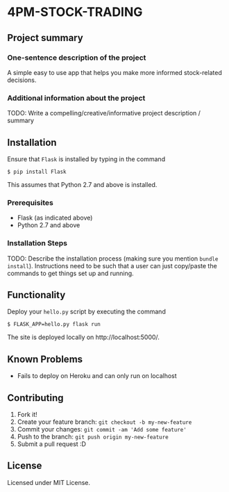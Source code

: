# 4PM-STOCK-TRADING 

## Project summary

### One-sentence description of the project

A simple easy to use app that helps you make more informed stock-related decisions.

### Additional information about the project

TODO: Write a compelling/creative/informative project description / summary

## Installation

Ensure that `Flask` is installed by typing in the command

`$ pip install Flask` 

This assumes that Python 2.7 and above is installed.

### Prerequisites

* Flask (as indicated above)
* Python 2.7 and above

### Installation Steps

TODO: Describe the installation process (making sure you mention `bundle install`).
Instructions need to be such that a user can just copy/paste the commands to get things set up and running. 

## Functionality

Deploy your `hello.py` script by executing the command

`$ FLASK_APP=hello.py flask run`

The site is deployed locally on http://localhost:5000/.

## Known Problems

* Fails to deploy on Heroku and can only run on localhost 

## Contributing

1. Fork it!
2. Create your feature branch: `git checkout -b my-new-feature`
3. Commit your changes: `git commit -am 'Add some feature'`
4. Push to the branch: `git push origin my-new-feature`
5. Submit a pull request :D

## License

Licensed under MIT License.
